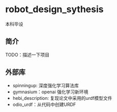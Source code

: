 # robot_design_sythesis

本科毕设

## 简介

TODO：描述一下项目

## 外部库

- spinningup: 深度强化学习算法库
- gymnasium：openai 强化学习新环境
- hebi_description: 复现论文中采用的urdf模型文件
- odio_urdf：从代码中创建URDF
